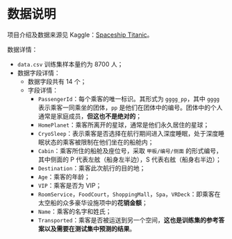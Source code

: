 # 数据说明

项目介绍及数据来源见 Kaggle：[Spaceship Titanic](https://www.kaggle.com/competitions/spaceship-titanic/overview)。

数据详情：

- `data.csv` 训练集样本量约为 8700 人；
- 数据字段详情：
  - 数据字段共有 14 个；
  - 字段详情：
    - `PassengerId`：每个乘客的唯一标识。其形式为 `gggg_pp`，其中 `gggg` 表示乘客一同乘坐的团体，`pp` 是他们在团体中的编号。团体中的个人通常是家庭成员，**但这也不是绝对的**；
    - `HomePlanet`：乘客所离开的星球，通常是他们永久居住的星球；
    - `CryoSleep`：表示乘客是否选择在航行期间进入深度睡眠，处于深度睡眠状态的乘客被限制在他们坐在的船舱内；
    - `Cabin`：乘客所住的船舱及座位号，采取 `甲板/编号/侧面` 的形式编号，其中侧面的 P 代表左舷（船身左半边），S 代表右舷（船身右半边）；
    - `Destination`：乘客此次航行的目的地；
    - `Age`：乘客的年龄；
    - `VIP`：乘客是否为 VIP；
    - `RoomService`，`FoodCourt`，`ShoppingMall`，`Spa`，`VRDeck`：即乘客在太空船的众多豪华设施项中的**花销金额**；
    - `Name`：乘客的名字和姓氏；
    - `Transported`：乘客是否被运送到另一个空间，**这也是训练集的参考答案以及需要在测试集中预测的结果**。
